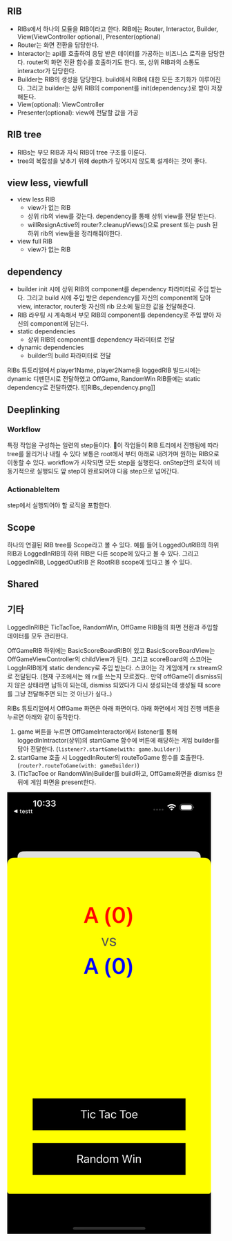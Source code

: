 ## RIB
- RIBs에서 하나의 모듈을 RIB이라고 한다. RIB에는 Router, Interactor, Builder, View(ViewController optional), Presenter(optional)
- Router는 화면 전환을 담당한다.
- Interactor는 api를 호출하여 응답 받은 데이터를 가공하는 비즈니스 로직을 담당한다. router의 화면 전환 함수를 호출하기도 한다. 또, 상위 RIB과의 소통도 interactor가 담당한다.
- Builder는 RIB의 생성을 담당한다. build에서 RIB에 대한 모든 초기화가 이루어진다. 그리고 builder는 상위 RIB의 component를 init(dependency:)로 받아 저장해둔다.
- View(optional): ViewController
- Presenter(optional): view에 전달할 값을 가공

## RIB tree
- RIBs는 부모 RIB과 자식 RIB이 tree 구조를 이룬다.
- tree의 복잡성을 낮추기 위해 depth가 깊어지지 않도록 설계하는 것이 좋다.

## view less, viewfull

- view less RIB
	- view가 없는 RIB
	- 상위 rib의 view를 갖는다. dependency를 통해 상위 view를 전달 받는다.
	- willResignActive의 router?.cleanupViews()으로 present 또는 push 된 하위 rib의 view들을 정리해줘야한다.
- view full RIB
	- view가 없는 RIB

## dependency

- builder init 시에 상위 RIB의 component를 dependency 파라미터로 주입 받는다. 그리고 build 시에 주입 받은 dependency를 자신의 component에 담아 view, interactor, router등 자신의 rib 요소에 필요한 값을 전달해준다.
- RIB 라우팅 시 계속해서 부모 RIB의 component를 dependency로 주입 받아 자신의 component에 담는다.
- static dependencies
	- 상위 RIB의 component를 dependency 파라미터로 전달
- dynamic dependencies
	- builder의 build 파라미터로 전달

RIBs 튜토리얼에서 player1Name, player2Name을 loggedRIB 빌드시에는 dynamic 디펜던시로 전달하였고 OffGame, RandomWin RIB들에는 static dependency로 전달하였다.
![[RIBs_dependency.png]]

## Deeplinking

### Workflow
특정 작업을 구성하는 일련의 step들이다. 이 작업들이 RIB 트리에서 진행됨에 따라 tree를 올리거나 내릴 수 있다 보통은 root에서 부터 아래로 내려가며 원하는 RIB으로 이동할 수 있다. workflow가 시작되면 모든 step을 실행한다. onStep안의 로직이 비동기적으로 실행되도 앞 step이 완료되어야 다음 step으로 넘어간다.

### ActionableItem
step에서 실행되어야 할 로직을 포함한다.

## Scope
하나의 연결된 RIB tree를 Scope라고 볼 수 있다. 예를 들어 LoggedOutRIB의 하위 RIB과 LoggedInRIB의 하위 RIB은 다른 scope에 있다고 볼 수 있다. 그리고 LoggedInRIB, LoggedOutRIB 은 RootRIB scope에 있다고 볼 수 있다.

## Shared

## 기타

LoggedInRIB은 TicTacToe, RandomWin, OffGame RIB들의 화면 전환과 주입할 데이터를 모두 관리한다.

OffGameRIB 하위에는 BasicScoreBoardRIB이 있고 BasicScoreBoardView는 OffGameViewController의 childView가 된다. 그리고 scoreBoard의 스코어는 LoggInRIB에게 static dendency로 주입 받는다. 
스코어는 각 게임에게 rx stream으로 전달된다. (현재 구조에서는 왜 rx를 쓰는지 모르겠다.. 만약 offGame이 dismiss되지 않은 상태라면 납득이 되는데, dismiss 되었다가 다시 생성되는데 생성될 때 score를 그냥 전달해주면 되는 것 아닌가 싶다..)

RIBs 튜토리얼에서 OffGame 화면은 아래 화면이다. 아래 화면에서 게임 진행 버튼을 누르면 아래와 같이 동작한다.
1. game 버튼을 누르면 OffGameInteractor에서 listener를 통해 loggedInIntractor(상위)의 startGame 함수에 버튼에 해당하는 게임 builder를 담아 전달한다. (`listener?.startGame(with: game.builder)`) 
2. startGame 호출 시 LoggedInRouter의 routeToGame 함수를 호출한다. (`router?.routeToGame(with: gameBuilder)`)
3. (TicTacToe or RandomWin)Builder를 build하고, OffGame화면을 dismiss 한 뒤에 게임 화면을 present한다.

![OffGame](./image/OffGame.png)
